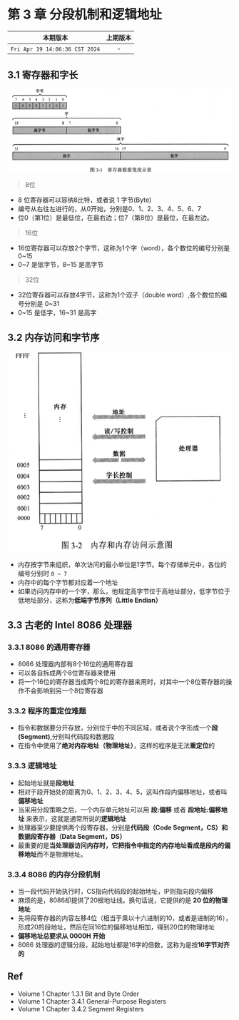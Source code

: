 # 第 3 章 分段机制和逻辑地址

|本期版本|上期版本|
|:---:|:---:|
`Fri Apr 19 14:06:36 CST 2024` | -

## 3.1 寄存器和字长

<img src="./01.png" />

> 8位

* 8 位寄存器可以容纳8比特，或者说 1 字节(Byte)
* 编号从右往左进行的，从0开始，分别是0、1、2、3、4、5、6、7
* 位0（第1位）是最低位，在最右边；位7（第8位）是最位，在最左边。

> 16位

* 16位寄存器可以存放2个字节，这称为1个字（word），各个数位的编号分别是 0~15
* 0~7 是低字节，8~15 是高字节

> 32位

* 32位寄存器可以存放4字节，这称为1个双子（double word）,各个数位的编号分别是 0~31
* 0~15 是低字，16~31 是高字

## 3.2 内存访问和字节序

<img src="./02.png" />

* 内存按字节来组织，单次访问的最小单位是1字节。每个存储单元中，各位的编号分别时 `0 ~ 7`
* 内存中的每个字节都对应着一个地址
* 如果访问内存中的一个字，那么，他规定高字节位于高地址部分，低字节位于低地址部分，这称为**低端字节序列（Little Endian）**

## 3.3 古老的 Intel 8086 处理器


### 3.3.1 8086 的通用寄存器

* 8086 处理器内部有8个16位的通用寄存器
* 可以各自拆成两个8位寄存器来使用
* 将一个16位的寄存器当成两个8位的寄存器来用时，对其中一个8位寄存器的操作不会影响到另一个8位寄存器

### 3.3.2 程序的重定位难题


* 指令和数据要分开存放，分别位于中的不同区域，或者说个字形成一个**段(Segment)**,分别叫代码段和数据段
* 在指令中使用了**绝对内存地址（物理地址）**，这样的程序是无法**重定位**的


### 3.3.3 逻辑地址

* 起始地址就是**段地址**
* 相对于段开始处的距离为0、1、2、3、4、5，这叫作段内偏移地址，或者叫**偏移地址**
* 当采用分段策略之后，一个内存单元地址可以用 **段:偏移** 或者 **段地址:偏移地址** 来表示，这就是通常所说的**逻辑地址**
* 处理器至少要提供两个段寄存器，分别是**代码段（Code Segment，CS）**和**数据段寄存器（Data Segment，DS）**
* 最重要的是**当处理器访问内存时，它把指令中指定的内存地址看成是段内的偏移地址**而不是物理地址。

### 3.3.4 8086 的内存分段机制

* 当一段代码开始执行时，CS指向代码段的起始地址，IP则指向段内偏移
* 麻烦的是，8086却提供了20根地址线。换句话说，它提供的是 **20 位的物理地址**
* 先将段寄存器的内容左移4位（相当于乘以十六进制的10，或者是进制的16），形成20的段地址，然后在同16位的偏移地址相加，得到20位的物理地址
* **偏移地址总要求从 0000H 开始**
* 8086 处理器的逻辑分段，起始地址都是16字的倍数，这称为是按**16字节对齐的**


## Ref

* Volume 1 Chapter 1.3.1 Bit and Byte Order
* Volume 1 Chapter 3.4.1 General-Purpose Registers
* Volume 1 Chapter 3.4.2 Segment Registers